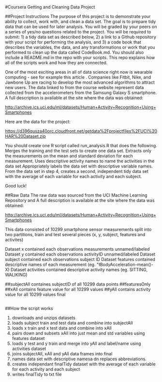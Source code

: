 #Coursera Getting and Cleaning Data Project

##Project Instructions
The purpose of this project is to demonstrate your ability to collect, work with, and clean a data set. The goal is to prepare tidy data that can be used for later analysis. You will be graded by your peers on a series of yes/no questions related to the project. You will be required to submit: 1) a tidy data set as described below, 2) a link to a Github repository with your script for performing the analysis, and 3) a code book that describes the variables, the data, and any transformations or work that you performed to clean up the data called CodeBook.md. You should also include a README.md in the repo with your scripts. This repo explains how all of the scripts work and how they are connected.  

One of the most exciting areas in all of data science right now is wearable computing - see for example this article . Companies like Fitbit, Nike, and Jawbone Up are racing to develop the most advanced algorithms to attract new users. The data linked to from the course website represent data collected from the accelerometers from the Samsung Galaxy S smartphone. A full description is available at the site where the data was obtained: 

http://archive.ics.uci.edu/ml/datasets/Human+Activity+Recognition+Using+Smartphones 

Here are the data for the project: 

https://d396qusza40orc.cloudfront.net/getdata%2Fprojectfiles%2FUCI%20HAR%20Dataset.zip 

You should create one R script called run_analysis.R that does the following. 
Merges the training and the test sets to create one data set.
Extracts only the measurements on the mean and standard deviation for each measurement. 
Uses descriptive activity names to name the activities in the data set
Appropriately labels the data set with descriptive variable names. 
From the data set in step 4, creates a second, independent tidy data set with the average of each variable for each activity and each subject.

Good luck!

##Raw Data
The raw data was sourced from the UCI Machine Learning Repository and A full description is available at the site where the data was obtained:

http://archive.ics.uci.edu/ml/datasets/Human+Activity+Recognition+Using+Smartphones

This data consisted of 10299 smartphone sensor measurements split into two partitions, train and test several pieces (x, y, subject, features and activites)

Dataset x contained each observations measurements unnamed/labeled
Dataset y contained each observations activityID unnamed/labeled
Dataset subject contained each observations subject ID
Dataset features contained descriptive names of each measurement (eg. "tBodyAcceleration-mean()-X)
Dataset activities contained descriptive activity names (eg. SITTING, WALIKING)


##subjectAll containes subjectID of all 10299 data points
##featuresOnly
##xAll contains feature value for all 10299 values
##yAll contains activity value for all 10299 values
final
##
##How the script works
1. downloads and unzips datasets
2. loads subject train and test data and combine into subjectAll
3. loads x train and x test data and combine into xAll
4. pairs down and subsets xAll into just mean and std variables using features dataset
5. loads y test and y train and merge into yAll and label/name using activities dataset
6. joins subjectAll, xAll and yAll data frames into final
8. names data set with descriptive namesa dn replaces abbreviations.
9. creates independant finalTidy dataset with the average of each variable for each activity and each subject
10. writes finalTidy to txt file
